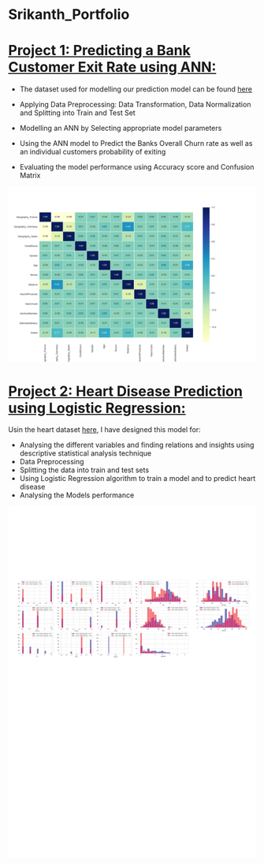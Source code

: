 # Srikanth_Portfolio


# [Project 1: Predicting a Bank Customer Exit Rate using ANN:](https://github.com/srikanthv0610/Artificial-Neural-Network_Predicting-BankCustomer-ExitRate)

* The dataset used for modelling our prediction model can be found [here](https://github.com/srikanthv0610/Artificial-Neural-Network_Predicting-BankCustomer-ExitRate/tree/main/Dataset)

* Applying Data Preprocessing: Data Transformation, Data Normalization and Splitting into Train and Test Set
* Modelling an ANN by Selecting appropriate model parameters
* Using the ANN model to Predict the Banks Overall Churn rate as well as an individual customers probability of exiting 
* Evaluating the model performance using Accuracy score and Confusion Matrix

![Correlation_analysis](https://github.com/srikanthv0610/Srikanth_Portfolio/blob/main/Images/Correlation_analysis.png)

# [Project 2: Heart Disease Prediction using Logistic Regression:](https://github.com/srikanthv0610/Logistic_Regression-Heart_Disease_Prediction) 

Usin the heart dataset [here](https://github.com/srikanthv0610/Logistic_Regression-Heart_Disease_Prediction/blob/main/Dataset), I have designed this model for:
* Analysing the different variables and finding relations and insights using descriptive statistical analysis technique
* Data Preprocessing
* Splitting the data into train and test sets
* Using Logistic Regression algorithm to train a model and to predict heart disease
* Analysing the Models performance

![Data_Preprocession](https://github.com/srikanthv0610/Srikanth_Portfolio/blob/main/Images/CV_new-01.png)
